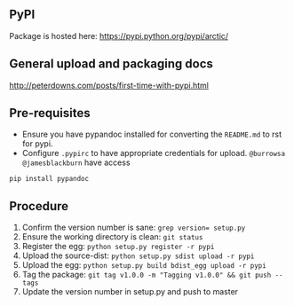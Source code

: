 ## PyPI

Package is hosted here: https://pypi.python.org/pypi/arctic/

## General upload and packaging docs

http://peterdowns.com/posts/first-time-with-pypi.html

## Pre-requisites

* Ensure you have pypandoc installed for converting the `README.md` to rst for pypi.
* Configure `.pypirc` to have appropriate credentials for upload. `@burrowsa` `@jamesblackburn` have access

```
pip install pypandoc
```

## Procedure

1. Confirm the version number is sane: `grep version= setup.py`
1. Ensure the working directory is clean: `git status`
1. Register the egg: `python setup.py register -r pypi`
1. Upload the source-dist: `python setup.py sdist upload -r pypi`
1. Upload the egg: `python setup.py build bdist_egg upload -r pypi`
1. Tag the package: `git tag v1.0.0 -m "Tagging v1.0.0" && git push --tags`
1. Update the version number in setup.py and push to master
